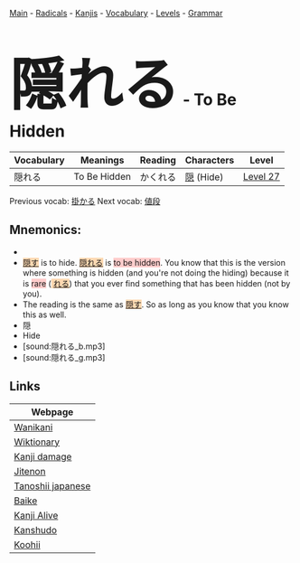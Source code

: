 <style> bigfont {font-size: 100px}</style>
[Main](../README.md) -
[Radicals](../radicals.md) -
[Kanjis](../kanjis.md) -
[Vocabulary](../vocabulary.md) -
[Levels](../levels.md) -
[Grammar](../grammar.md)
# <bigfont> 隠れる</bigfont> - To Be Hidden 

| Vocabulary | Meanings | Reading | Characters | Level |
| --- | --- | --- | --- | --- |
| 隠れる | To Be Hidden | かくれる |  [隠](../kanjis/隠.md) (Hide) | [Level 27](../levels/wk_level27.md) |

Previous vocab: [掛かる](掛かる.md) Next vocab: [値段](値段.md) 

## Mnemonics:

* 
* <span style="background-color:#fed8b1"> [隠す](https://jisho.org/search/隠す)</span> is to hide. <span style="background-color:#fed8b1"> [隠れる](https://jisho.org/search/隠れる)</span> is <span style="background-color:#ffcccb"> to be hidden</span>. You know that this is the version where something is hidden (and you're not doing the hiding) because it is <span style="background-color:#ffcccb"> rare</span> (<span style="background-color:#fed8b1"> [れる](https://jisho.org/search/れる)</span>) that you ever find something that has been hidden (not by you).
* The reading is the same as <span style="background-color:#fed8b1"> [隠す](https://jisho.org/search/隠す)</span>. So as long as you know that you know this as well.
* 隠
* Hide
* [sound:隠れる_b.mp3]
* [sound:隠れる_g.mp3]


## Links 

| Webpage |
| --- |
| [Wanikani          ](https://www.wanikani.com/kanji/隠れる) |
| [Wiktionary        ](https://en.wiktionary.org/wiki/隠れる) |
| [Kanji damage      ](http://www.kanjidamage.com/kanji/search?utf8=✓&q=隠れる) |
| [Jitenon           ](https://jitenon.com/kanji/隠れる) |
| [Tanoshii japanese ](https://www.tanoshiijapanese.com/dictionary/kanji.cfm?k=隠れる) |
| [Baike             ](https://baike.baidu.com/item/隠れる) |
| [Kanji Alive       ](https://app.kanjialive.com/隠れる) |
| [Kanshudo          ](https://www.kanshudo.com/searchmn?q=隠れる) |
| [Koohii            ](https://kanji.koohii.com/study/kanji/隠れる) |

